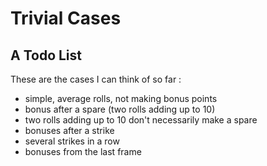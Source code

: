 # Trivial Cases

## A Todo List

These are the cases I can think of so far :

- simple, average rolls, not making bonus points
- bonus after a spare (two rolls adding up to 10)
- two rolls adding up to 10 don't necessarily make a spare
- bonuses after a strike
- several strikes in a row
- bonuses from the last frame

